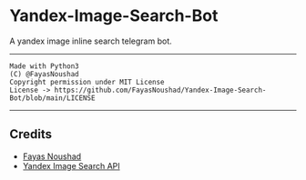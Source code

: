 # Yandex-Image-Search-Bot

A yandex image inline search telegram bot.

---

```
Made with Python3
(C) @FayasNoushad
Copyright permission under MIT License
License -> https://github.com/FayasNoushad/Yandex-Image-Search-Bot/blob/main/LICENSE
```

---

## Credits

- [Fayas Noushad](https://github.com/FayasNoushad)
- [Yandex Image Search API](https://apibu.herokuapp.com/api/y-images)
